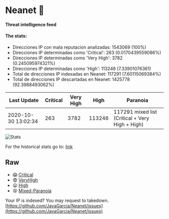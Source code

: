# Neanet :hocho:
#### Threat intelligence feed
#### The stats:

- Direcciones IP con mala reputacion analizadas: 1543069 (100%)
- Direcciones IP determinadas como 'Critical':  263 (0.0170439559086%)
- Direcciones IP determinadas como 'Very High':  3782 (0.245095974321%)
- Direcciones IP determinadas como 'High':  113246 (7.33901076361)
- Total de direcciones IP indexadas en Neanet:  117291 (7.60115069384%)
- Total de direcciones IP descartadas en Neanet:  1425778 (92.3988493062%)

| Last Update | Critical | Very High | High | Paranoia |
| --- | --- | --- | --- | --- |
| 2020-10-30 13:02:34 | 263 | 3782 | 113246 | 117291 mixed list (Critical + Very High + High)|

![Stats](https://docs.google.com/spreadsheets/d/e/2PACX-1vSnaNMIXVabIpDJjufMlzH7poXnshF3mgd8Is1g9ytUEzVsP5my4Trn8f-xkoLLQ38xpL3HtmUexLo6/pubchart?oid=501124687&format=image)

For the historical stats go to: [link](/stats.csv)
## Raw
- :scream: [Critical](https://raw.githubusercontent.com/JavaGarcia/Neanet/master/blacklists/neanet_critical.txt)
- :fearful: [VeryHigh](https://raw.githubusercontent.com/JavaGarcia/Neanet/master/blacklists/neanet_veryHigh.txtt)
- :frowning: [High](https://raw.githubusercontent.com/JavaGarcia/Neanet/master/blacklists/neanet_high.txt)
- :dizzy_face: [Mixed-Paranoia](https://raw.githubusercontent.com/JavaGarcia/Neanet/master/blacklists/neanet_all.txt)


Your IP is indexed? You may request to takedown. [https://github.com/JavaGarcia/Neanet/issues](https://github.com/JavaGarcia/Neanet/issues)

















































































































































































































































































































































































































































































































































































































































































































































































































































































































































































































































































































































































































































































































































































































































































































































































































































































































































































































































